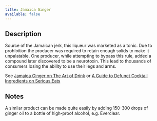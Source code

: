 ```yaml
---
title: Jamaica Ginger
available: false
---
```


## Description

Source of the Jamaican jerk, this liqueur was marketed as a tonic. Due to prohibition the producer was required to retain enough solids to make it unpalatable. One producer, while attempting to bypass this rule, added a compound later discovered to be a neurotoxin. This lead to thousands of consumers losing the ability to use their legs and arms.

See [Jamaica Ginger on The Art of Drink](https://www.artofdrink.com/ingredient/jamaica-ginger-aka-jake) or [A Guide to Defunct Cocktail Ingredients on Serious Eats](https://www.seriouseats.com/guide-to-defunct-cocktail)

## Notes

A similar product can be made quite easily by adding 150-300 drops of ginger oil to a bottle of high-proof alcohol, e.g. Everclear.

